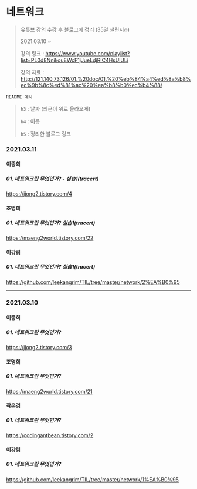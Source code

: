 # 네트워크

> 유튜브 강의 수강 후 블로그에 정리 (35일 챌린지🔥)
>
> 2021.03.10 ~
>
> 강의 링크 : https://www.youtube.com/playlist?list=PL0d8NnikouEWcF1jJueLdjRIC4HsUlULi
>
> 강의 자료 : http://121.140.73.126/01.%20doc/01.%20%eb%84%a4%ed%8a%b8%ec%9b%8c%ed%81%ac%20%ea%b8%b0%ec%b4%88/



`README 예시` 

> `h3` : 날짜 (최근이 위로 올라오게)
>
>  `h4` : 이름
>
>  `h5` : 정리한 블로그 링크




### 2021.03.11

#### 이종희

##### 01. 네트워크란 무엇인가? - 실습1(tracert)

https://jjong2.tistory.com/4

#### 조명희

##### 01. 네트워크란 무엇인가? 실습1(tracert)

https://maeng2world.tistory.com/22

#### 이강림

##### 01. 네트워크란 무엇인가? 실습1(tracert)

https://github.com/leekangrim/TIL/tree/master/network/2%EA%B0%95



---



### 2021.03.10

#### 이종희
##### 01. 네트워크란 무엇인가? 

https://jjong2.tistory.com/3


#### 조명희
##### 01. 네트워크란 무엇인가?

https://maeng2world.tistory.com/21


#### 곽온겸

##### 01. 네트워크란 무엇인가?

https://codingantbean.tistory.com/2

#### 이강림

##### 01. 네트워크란 무엇인가?

https://github.com/leekangrim/TIL/tree/master/network/1%EA%B0%95

